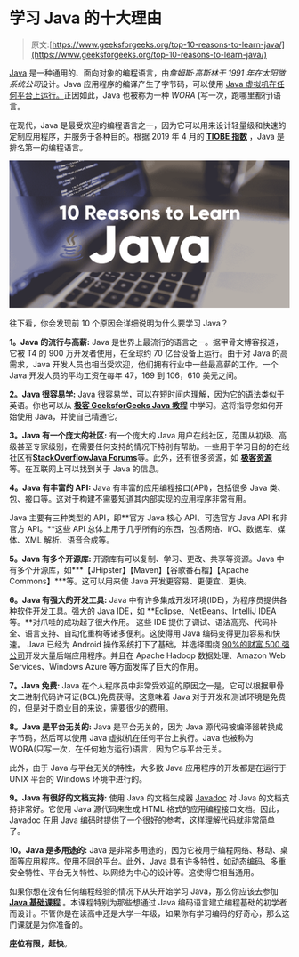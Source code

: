 # 学习 Java 的十大理由

> 原文:[https://www.geeksforgeeks.org/top-10-reasons-to-learn-java/](https://www.geeksforgeeks.org/top-10-reasons-to-learn-java/)

[Java](https://www.geeksforgeeks.org/java/) 是一种通用的、面向对象的编程语言，由*詹姆斯·高斯林于 1991 年在太阳微系统公司*设计。Java 应用程序的编译产生了字节码，可以使用 [Java 虚拟机在任何平台上运行。](https://www.geeksforgeeks.org/jvm-works-jvm-architecture/)正因如此，Java 也被称为一种 *WORA* (写一次，跑哪里都行)语言。

在现代，Java 是最受欢迎的编程语言之一，因为它可以用来设计轻量级和快速的定制应用程序，并服务于各种目的。根据 2019 年 4 月的 [**TIOBE 指数**](https://www.tiobe.com/tiobe-index/) ，Java 是排名第一的编程语言。

[![Top-10-Reasons-to-Learn-Java](img/195e777497da432af6a75fd10206ff33.png)](https://media.geeksforgeeks.org/wp-content/uploads/20190423151317/Top-10-Reasons-to-Learn-Java.png)

往下看，你会发现前 10 个原因会详细说明为什么要学习 Java？

**1。Java 的流行与高薪:**
Java 是世界上最流行的语言之一。据甲骨文博客报道，它被 T4 的 900 万开发者使用，在全球约 70 亿台设备上运行。由于对 Java 的高需求，Java 开发人员也相当受欢迎，他们拥有行业中一些最高薪的工作。一个 Java 开发人员的平均工资在每年 47，169 到 106，610 美元之间。

**2。Java 很容易学:**
Java 很容易学，可以在短时间内理解，因为它的语法类似于英语。你也可以从 **[极客 GeeksforGeeks Java 教程](https://www.geeksforgeeks.org/java-tutorials/)** 中学习。这将指导您如何开始使用 Java，并使自己精通它。

**3。Java 有一个庞大的社区:**
有一个庞大的 Java 用户在线社区，范围从初级、高级甚至专家级别，在需要任何支持的情况下特别有帮助。一些用于学习目的的在线社区有[**StackOverflow**](https://stackoverflow.com/questions/tagged/java)[**Java Forums**](https://www.java-forums.org/forum.php)等。此外，还有很多资源，如 **[极客资源](https://www.geeksforgeeks.org/java/)** 等。在互联网上可以找到关于 Java 的信息。

**4。Java 有丰富的 API:**
Java 有丰富的应用编程接口(API)，包括很多 Java 类、包、接口等。这对于构建不需要知道其内部实现的应用程序非常有用。

Java 主要有三种类型的 API，即**官方 Java 核心 API、可选官方 Java API 和非官方 API。**这些 API 总体上用于几乎所有的东西，包括网络、I/O、数据库、媒体、XML 解析、语音合成等。

**5。Java 有多个开源库:**
开源库有可以复制、学习、更改、共享等资源。Java 中有多个开源库，如***【JHipster】【Maven】【谷歌番石榴】【Apache Commons】***等。这可以用来使 Java 开发更容易、更便宜、更快。

**6。Java 有强大的开发工具:**
Java 中有许多集成开发环境(IDE)，为程序员提供各种软件开发工具。强大的 Java IDE，如 **Eclipse、NetBeans、IntelliJ IDEA 等。**对爪哇的成功起了很大作用。
这些 IDE 提供了调试、语法高亮、代码补全、语言支持、自动化重构等诸多便利。这使得用 Java 编码变得更加容易和快速。
Java 已经为 Android 操作系统打下了基础，并选择围绕 [90%的财富 500 强公司](https://www.zipcodewilmington.com/blog/why-java-skills-matter-now-and-in-the-future)开发大量后端应用程序。并且在 Apache Hadoop 数据处理、Amazon Web Services、Windows Azure 等方面发挥了巨大的作用。

**7。Java 免费:**
Java 在个人程序员中非常受欢迎的原因之一是，它可以根据甲骨文二进制代码许可证(BCL)免费获得。这意味着 Java 对于开发和测试环境是免费的，但是对于商业目的来说，需要很少的费用。

**8。Java 是平台无关的:**
Java 是平台无关的，因为 Java 源代码被编译器转换成字节码，然后可以使用 Java 虚拟机在任何平台上执行。Java 也被称为 WORA(只写一次，在任何地方运行)语言，因为它与平台无关。

此外，由于 Java 与平台无关的特性，大多数 Java 应用程序的开发都是在运行于 UNIX 平台的 Windows 环境中进行的。

**9。Java 有很好的文档支持:**
使用 Java 的文档生成器 [Javadoc](https://docs.oracle.com/javase/8/docs/technotes/tools/windows/javadoc.html) 对 Java 的文档支持非常好。它使用 Java 源代码来生成 HTML 格式的应用编程接口文档。因此，Javadoc 在用 Java 编码时提供了一个很好的参考，这样理解代码就非常简单了。

**10。Java 是多用途的:**
Java 是非常多用途的，因为它被用于编程网络、移动、桌面等应用程序。使用不同的平台。此外，Java 具有许多特性，如动态编码、多重安全特性、平台无关特性、以网络为中心的设计等。这使得它相当通用。

如果你想在没有任何编程经验的情况下从头开始学习 Java，那么你应该去参加 [**Java 基础课程**](https://practice.geeksforgeeks.org/courses/Java-Foundation) 。本课程特别为那些想通过 Java 编码语言建立编程基础的初学者而设计。不管你是在读高中还是大学一年级，如果你有学习编码的好奇心，那么这门课就是为你准备的。

**座位有限，赶快**。